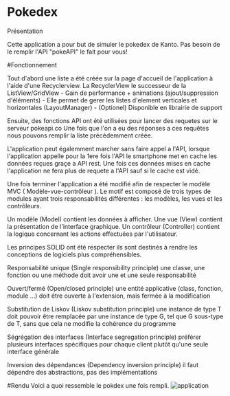 # Pokedex


Présentation

Cette application a pour but de simuler le pokedex de Kanto.
Pas besoin de le remplir l'API "pokeAPI" le fait pour vous!

#Fonctionnement

Tout d'abord une liste a été créée sur la page d'accueil de l'application à l'aide d'une Recyclerview.
La RecyclerView le successeur de la ListView/GridView - Gain de performance + animations (ajout/suppression d'éléments) - 
Elle permet de gerer les listes d'element verticales et horizontales (LayoutManager) - (Optionel) Disponible en librairie de support



Ensuite, des fonctions API ont été utilisées pour lancer des requetes sur le serveur pokeapi.co
Une fois que l'on a eu des réponses a ces requêtes nous pouvons remplir la liste précédemment créée.

L'application peut égalemment marcher sans faire appel a l'API, lorsque l'application appelle pour la 1ere fois l'API le smartphone met en cache les données reçues graçe a API rest.
Une  fois ces données mises en cache l'application ne fera plus de requete a l'API sauf si le cache est vidé.

Une fois terminer l'application a été modifié afin de respecter le modèle MVC ( Modèle-vue-contrôleur ).
Le motif est composé de trois types de modules ayant trois responsabilités différentes : les modèles, les vues et les contrôleurs.

Un modèle (Model) contient les données à afficher.
Une vue (View) contient la présentation de l'interface graphique.
Un contrôleur (Controller) contient la logique concernant les actions effectuées par l'utilisateur.

Les principes SOLID ont été respecter ils sont destinés à rendre les conceptions de logiciels plus compréhensibles.

Responsabilité unique (Single responsibility principle)
une classe, une fonction ou une méthode doit avoir une et une seule responsabilité

Ouvert/fermé (Open/closed principle)
une entité applicative (class, fonction, module ...) doit être ouverte à l'extension, mais fermée à la modification

Substitution de Liskov (Liskov substitution principle)
une instance de type T doit pouvoir être remplacée par une instance de type G, tel que G sous-type de T, sans que cela ne modifie la cohérence du programme

Ségrégation des interfaces (Interface segregation principle)
préférer plusieurs interfaces spécifiques pour chaque client plutôt qu'une seule interface générale

Inversion des dépendances (Dependency inversion principle)
il faut dépendre des abstractions, pas des implémentations



#Rendu
Voici a quoi ressemble le pokdex une fois rempli.
![application](https://user-images.githubusercontent.com/63153452/83965329-3af57a80-a8b3-11ea-9674-305c8cb8e220.PNG)




